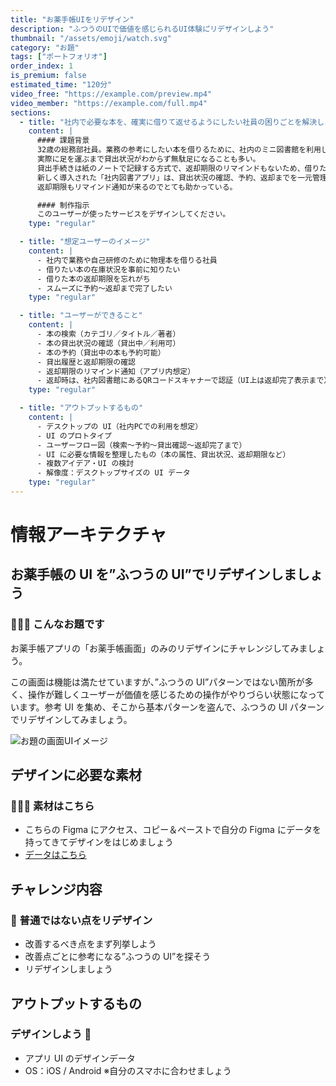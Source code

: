 ```yaml
---
title: "お薬手帳UIをリデザイン"
description: "ふつうのUIで価値を感じられるUI体験に゙リデザインしよう"
thumbnail: "/assets/emoji/watch.svg"
category: "お題"
tags: ["ポートフォリオ"]
order_index: 1
is_premium: false
estimated_time: "120分"
video_free: "https://example.com/preview.mp4"
video_member: "https://example.com/full.mp4"
sections:
  - title: "社内で必要な本を、確実に借りて返せるようにしたい社員の困りごとを解決しよう！"
    content: |
      #### 課題背景
      32歳の総務部社員。業務の参考にしたい本を借りるために、社内のミニ図書館を利用しているが、
      実際に足を運ぶまで貸出状況がわからず無駄足になることも多い。
      貸出手続きは紙のノートで記録する方式で、返却期限のリマインドもないため、借りたまま忘れてしまうこともあった。
      新しく導入された「社内図書アプリ」は、貸出状況の確認、予約、返却までを一元管理でき、
      返却期限もリマインド通知が来るのでとても助かっている。

      #### 制作指示
      このユーザーが使ったサービスをデザインしてください。
    type: "regular"

  - title: "想定ユーザーのイメージ"
    content: |
      - 社内で業務や自己研修のために物理本を借りる社員
      - 借りたい本の在庫状況を事前に知りたい
      - 借りた本の返却期限を忘れがち
      - スムーズに予約〜返却まで完了したい
    type: "regular"

  - title: "ユーザーができること"
    content: |
      - 本の検索（カテゴリ／タイトル／著者）
      - 本の貸出状況の確認（貸出中／利用可）
      - 本の予約（貸出中の本も予約可能）
      - 貸出履歴と返却期限の確認
      - 返却期限のリマインド通知（アプリ内想定）
      - 返却時は、社内図書館にあるQRコードスキャナーで認証（UI上は返却完了表示まで）
    type: "regular"

  - title: "アウトプットするもの"
    content: |
      - デスクトップの UI（社内PCでの利用を想定）
      - UI のプロトタイプ
      - ユーザーフロー図（検索〜予約〜貸出確認〜返却完了まで）
      - UI に必要な情報を整理したもの（本の属性、貸出状況、返却期限など）
      - 複数アイデア・UI の検討
      - 解像度：デスクトップサイズの UI データ
    type: "regular"
---
```


# 情報アーキテクチャ

## お薬手帳の UI を”ふつうの UI”でリデザインしましょう

### 🙋🙋‍♀️ こんなお題です

お薬手帳アプリの「お薬手帳画面」のみのリデザインにチャレンジしてみましょう。

この画面は機能は満たせていますが、”ふつうの UI”パターンではない箇所が多く、操作が難しくユーザーが価値を感じるための操作がやりづらい状態になっています。参考 UI を集め、そこから基本パターンを盗んで、ふつうの UI パターンでリデザインしてみましょう。

![お題の画面UIイメージ](/assets/task_explain/ui_starter_dailyui/ui_redesign.jpg)

## デザインに必要な素材

### 🙋🙋‍♀️ 素材はこちら

- こちらの Figma にアクセス、コピー＆ペーストで自分の Figma にデータを持ってきてデザインをはじめましょう
- [データはこちら](https://www.figma.com/design/D1uluKgh1qucbYOBW8DoHa/UI%E3%83%87%E3%82%B6%E3%82%A4%E3%83%B3%E5%9F%BA%E6%9C%AC%E5%8E%9F%E5%89%87?node-id=0-1&t=rRIN3BoAWHv3ccHK-1)

## チャレンジ内容

### 🚩 普通ではない点をリデザイン

- 改善するべき点をまず列挙しよう
- 改善点ごとに参考になる”ふつうの UI”を探そう
- リデザインしましょう

## アウトプットするもの

### デザインしよう 💪

- アプリ UI のデザインデータ
- OS：iOS / Android ※自分のスマホに合わせましょう
